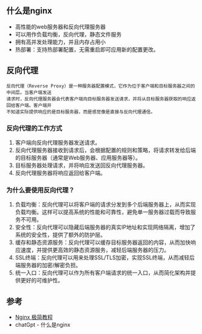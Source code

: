 ## 什么是nginx
* 高性能的web服务器和反向代理服务器
* 可以用作负载均衡，反向代理，静态文件服务
* 拥有高并发处理能力，并且内存占用小
* 热部署：支持热部署配置，无需重启即可应用新的配置更改。


## 反向代理
    反向代理（Reverse Proxy）是一种服务器配置模式，它作为位于客户端和目标服务器之间的中间层。当客户端发送
    请求时，反向代理服务器会代表客户端向目标服务器发送请求，并将从目标服务器获取的响应返回给客户端。客户端并
    不知道实际提供响应的是目标服务器，而是感觉像是直接与反向代理通信。

### 反向代理的工作方式
1. 客户端向反向代理服务器发送请求。
2. 反向代理服务器接收到请求后，会根据配置的规则和策略，将请求转发给后端的目标服务器（通常是Web服务器、应用服务器等）。
3. 目标服务器处理请求，并将响应发送回反向代理服务器。 
4. 反向代理服务器将响应返回给客户端。
### 为什么要使用反向代理？
1. 负载均衡：反向代理可以将客户端的请求分发到多个后端服务器上，从而实现负载均衡。这样可以提高系统的性能和可靠性，避免单一服务器过载而导致服务不可用。
2. 安全性：反向代理可以隐藏后端服务器的真实IP地址和实现网络隔离，增加了系统的安全性，提供了额外的防护层。
3. 缓存和静态资源服务：反向代理可以缓存目标服务器返回的内容，从而加快响应速度，并提供更高效的静态资源服务，减轻后端服务器的压力。
4. SSL终端：反向代理可以用来处理SSL/TLS加密，实现SSL终端，从而减轻后端服务器的加密/解密负担。
5. 统一入口：反向代理可以作为所有客户端请求的统一入口，从而简化架构并提供更好的可维护性。


## 参考
* [Nginx 极简教程](https://github.com/dunwu/nginx-tutorial)
* chatGpt - 什么是nginx